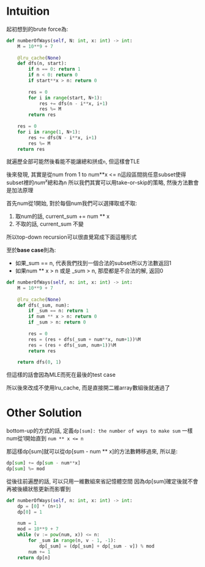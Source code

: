 # Intuition

起初想到的brute force為:
```py
def numberOfWays(self, N: int, x: int) -> int:
    M = 10**9 + 7
        
    @lru_cache(None)
    def dfs(n, start):
        if n == 0: return 1
        if n < 0: return 0
        if start**x > n: return 0
        
        res = 0
        for i in range(start, N+1):
            res += dfs(n - i**x, i+1)
            res %= M
        return res
    
    res = 0
    for i in range(1, N+1):
        res += dfs(N - i**x, i+1)
        res %= M
    return res
```

就遍歷全部可能然後看能不能讓總和拼成`n`, 但這樣會TLE

後來發現, 其實是從num from 1 to num**x <= n這段區間挑任意subset使得subset裡的$num^x$總和為n
所以我們其實可以用take-or-skip的策略, 然後方法數會是加法原理

首先num從1開始, 對於每個num我們可以選擇取或不取:
1. 取num的話, current_sum += num ** x
2. 不取的話, current_sum 不變

所以top-down recursion可以很直覺寫成下面這種形式

至於**base case**則為:
- 如果_sum == n, 代表我們找到一個合法的subset所以方法數返回1
- 如果num ** x > n 或是 _sum > n, 那麼都是不合法的解, 返回0

```py
def numberOfWays(self, n: int, x: int) -> int:
    M = 10**9 + 7
        
    @lru_cache(None)
    def dfs(_sum, num):
        if _sum == n: return 1
        if num ** x > n: return 0
        if _sum > n: return 0
        
        res = 0
        res = (res + dfs(_sum + num**x, num+1))%M
        res = (res + dfs(_sum, num+1))%M
        return res
        
    return dfs(0, 1)
```

但這樣的話會因為MLE而死在最後的test case

所以後來改成不使用lru_cache, 而是直接開二維array數組後就通過了

# Other Solution

bottom-up的方式的話, 定義`dp[sum]: the number of ways to make sum`
一樣num從1開始直到 `num ** x <= n`

那這樣dp[sum]就可以從dp[sum - num ** x]的方法數轉移過來, 所以是:

```py
dp[sum] += dp[sum - num**x]
dp[sum] %= mod
```

從後往前遍歷的話, 可以只用一維數組來省記憶體空間
因為dp[sum]確定後就不會再被後續狀態更新而影響到

```py
def numberOfWays(self, n: int, x: int) -> int:
    dp = [0] * (n+1)
    dp[0] = 1
    
    num = 1
    mod = 10**9 + 7
    while (v := pow(num, x)) <= n:
        for _sum in range(n, v - 1, -1):
            dp[_sum] = (dp[_sum] + dp[_sum - v]) % mod
        num += 1
    return dp[n]
```